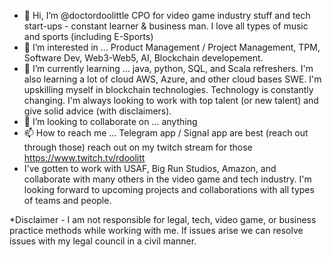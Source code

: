 - 👋 Hi, I’m @doctordoolittle CPO for video game industry stuff and tech start-ups - constant learner & business man. I love all types of music and sports (including E-Sports)
- 👀 I’m interested in ... Product Management / Project Management, TPM, Software Dev, Web3-Web5, AI, Blockchain developement.
- 🌱 I’m currently learning ... java, python, SQL, and Scala refreshers. I'm also learning a lot of cloud AWS, Azure, and other cloud bases SWE. I'm upskilling myself in blockchain technologies. Technology is constantly changing. I'm always looking to work with top talent (or new talent) and give solid advice (with disclaimers).
- :thought_balloon: I’m looking to collaborate on ... anything
- 📫 How to reach me ... Telegram app / Signal app are best (reach out through those) reach out on my twitch stream for those https://www.twitch.tv/rdoolitt 
- I've gotten to work with USAF, Big Run Studios, Amazon, and collaborate with many others in the video game and tech industry. I'm looking forward to upcoming projects and collaborations with all types of teams and people.

<!---
doctordoo/doctordoo is a ✨ special ✨ repository because its `README.md` (this file) appears on your GitHub profile.
You can click the Preview link to take a look at your changes.
--->
*Disclaimer - I am not responsible for legal, tech, video game, or business practice methods while working with me. If issues arise we can resolve issues with my legal council in a civil manner.
